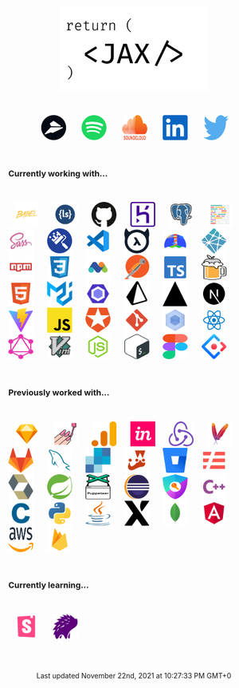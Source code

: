 <p align=center><img src="./assets/jax.svg" alt="Jackson Blankenship" width=300 /></p><br><p align=center>&nbsp; &nbsp; <a href="https://flylance.com/"><img src="./assets/flylance.svg" alt="flylance" width=50 height=50 /></a>&nbsp; &nbsp; &nbsp; &nbsp; <a href="https://open.spotify.com/user/1240355717?si=Vf0XhUsDRnGYHza5j5STIQ"><img src="./assets/spotify.svg" alt="spotify" width=50 height=50 /></a>&nbsp; &nbsp; &nbsp; &nbsp; <a href="https://soundcloud.com/jacksonblankenship"><img src="./assets/soundcloud.svg" alt="soundcloud" width=50 height=50 /></a>&nbsp; &nbsp; &nbsp; &nbsp; <a href="https://www.linkedin.com/in/jacksonblankenship/"><img src="./assets/linkedin.svg" alt="linkedin" width=50 height=50 /></a>&nbsp; &nbsp; &nbsp; &nbsp; <a href="https://twitter.com/env_jackson"><img src="./assets/twitter.svg" alt="twitter" width=50 height=50 /></a>&nbsp; &nbsp; </p><br><h3>Currently working with...</h3><br><p style="display: flex; flex-wrap: wrap;">&nbsp; &nbsp; <a href="https://babeljs.io/"><img src="./assets/babel.svg" alt="babel" width=50 height=50 /></a>&nbsp; &nbsp; &nbsp; &nbsp; <a href="http://lesscss.org/"><img src="./assets/less.svg" alt="less" width=50 height=50 /></a>&nbsp; &nbsp; &nbsp; &nbsp; <a href="https://github.com/"><img src="./assets/github.svg" alt="github" width=50 height=50 /></a>&nbsp; &nbsp; &nbsp; &nbsp; <a href="https://www.heroku.com/"><img src="./assets/heroku.svg" alt="heroku" width=50 height=50 /></a>&nbsp; &nbsp; &nbsp; &nbsp; <a href="https://www.postgresql.org/"><img src="./assets/postgresql.svg" alt="postgresql" width=50 height=50 /></a>&nbsp; &nbsp; &nbsp; &nbsp; <a href="https://prettier.io/"><img src="./assets/prettier.svg" alt="prettier" width=50 height=50 /></a>&nbsp; &nbsp; &nbsp; &nbsp; <a href="https://sass-lang.com/"><img src="./assets/sass.svg" alt="sass" width=50 height=50 /></a>&nbsp; &nbsp; &nbsp; &nbsp; <a href="https://www.whitesourcesoftware.com/free-developer-tools/renovate/"><img src="./assets/renovate.svg" alt="renovate" width=50 height=50 /></a>&nbsp; &nbsp; &nbsp; &nbsp; <a href="https://code.visualstudio.com/"><img src="./assets/vscode.svg" alt="vscode" width=50 height=50 /></a>&nbsp; &nbsp; &nbsp; &nbsp; <a href="https://hasura.io/"><img src="./assets/hasura.svg" alt="hasura" width=50 height=50 /></a>&nbsp; &nbsp; &nbsp; &nbsp; <a href="https://web.dev/"><img src="./assets/lighthouse.svg" alt="lighthouse" width=50 height=50 /></a>&nbsp; &nbsp; &nbsp; &nbsp; <a href="https://www.netlify.com/"><img src="./assets/netlify.svg" alt="netlify" width=50 height=50 /></a>&nbsp; &nbsp; &nbsp; &nbsp; <a href="https://www.npmjs.com/"><img src="./assets/npm.svg" alt="npm" width=50 height=50 /></a>&nbsp; &nbsp; &nbsp; &nbsp; <a href="https://en.wikipedia.org/wiki/CSS"><img src="./assets/css3.svg" alt="css3" width=50 height=50 /></a>&nbsp; &nbsp; &nbsp; &nbsp; <a href="https://matomo.org/"><img src="./assets/matomo.svg" alt="matomo" width=50 height=50 /></a>&nbsp; &nbsp; &nbsp; &nbsp; <a href="https://www.postman.com/"><img src="./assets/postman.svg" alt="postman" width=50 height=50 /></a>&nbsp; &nbsp; &nbsp; &nbsp; <a href="https://www.typescriptlang.org/"><img src="./assets/typescript.svg" alt="typescript" width=50 height=50 /></a>&nbsp; &nbsp; &nbsp; &nbsp; <a href="https://brew.sh/"><img src="./assets/homebrew.svg" alt="homebrew" width=50 height=50 /></a>&nbsp; &nbsp; &nbsp; &nbsp; <a href="https://en.wikipedia.org/wiki/HTML5"><img src="./assets/html5.svg" alt="html5" width=50 height=50 /></a>&nbsp; &nbsp; &nbsp; &nbsp; <a href="https://material-ui.com/"><img src="./assets/material-ui.svg" alt="material-ui" width=50 height=50 /></a>&nbsp; &nbsp; &nbsp; &nbsp; <a href="https://eslint.org/"><img src="./assets/eslint.svg" alt="eslint" width=50 height=50 /></a>&nbsp; &nbsp; &nbsp; &nbsp; <a href="https://www.prisma.io/"><img src="./assets/prisma.svg" alt="prisma" width=50 height=50 /></a>&nbsp; &nbsp; &nbsp; &nbsp; <a href="https://vercel.com/"><img src="./assets/vercel.svg" alt="vercel" width=50 height=50 /></a>&nbsp; &nbsp; &nbsp; &nbsp; <a href="https://nextjs.org/"><img src="./assets/next.svg" alt="next" width=50 height=50 /></a>&nbsp; &nbsp; &nbsp; &nbsp; <a href="https://vitejs.dev/"><img src="./assets/vite.svg" alt="vite" width=50 height=50 /></a>&nbsp; &nbsp; &nbsp; &nbsp; <a href="https://www.javascript.com/"><img src="./assets/javascript.svg" alt="javascript" width=50 height=50 /></a>&nbsp; &nbsp; &nbsp; &nbsp; <a href="https://auth0.com/"><img src="./assets/auth0.svg" alt="auth0" width=50 height=50 /></a>&nbsp; &nbsp; &nbsp; &nbsp; <a href="https://git-scm.com/"><img src="./assets/git.svg" alt="git" width=50 height=50 /></a>&nbsp; &nbsp; &nbsp; &nbsp; <a href="https://webpack.js.org/"><img src="./assets/webpack.svg" alt="webpack" width=50 height=50 /></a>&nbsp; &nbsp; &nbsp; &nbsp; <a href="https://reactjs.org/"><img src="./assets/reactts.svg" alt="reactts" width=50 height=50 /></a>&nbsp; &nbsp; &nbsp; &nbsp; <a href="https://graphql.org/"><img src="./assets/graphql.svg" alt="graphql" width=50 height=50 /></a>&nbsp; &nbsp; &nbsp; &nbsp; <a href="https://en.wikipedia.org/wiki/Vim_(text_editor)"><img src="./assets/vim.svg" alt="vim" width=50 height=50 /></a>&nbsp; &nbsp; &nbsp; &nbsp; <a href="https://nodejs.org/en/"><img src="./assets/node.svg" alt="node" width=50 height=50 /></a>&nbsp; &nbsp; &nbsp; &nbsp; <a href="https://en.wikipedia.org/wiki/Bash_(Unix_shell)"><img src="./assets/bash.svg" alt="bash" width=50 height=50 /></a>&nbsp; &nbsp; &nbsp; &nbsp; <a href="https://www.figma.com/"><img src="./assets/figma.svg" alt="figma" width=50 height=50 /></a>&nbsp; &nbsp; &nbsp; &nbsp; <a href="https://ant.design/"><img src="./assets/ant.svg" alt="ant" width=50 height=50 /></a>&nbsp; &nbsp; </p><br><h3>Previously worked with...</h3><br><p style="display: flex; flex-wrap: wrap;">&nbsp; &nbsp; <a href="https://www.sketch.com/"><img src="./assets/sketch.svg" alt="sketch" width=50 height=50 /></a>&nbsp; &nbsp; &nbsp; &nbsp; <a href="https://styled-components.com/"><img src="./assets/styled.svg" alt="styled" width=50 height=50 /></a>&nbsp; &nbsp; &nbsp; &nbsp; <a href="https://analytics.google.com/"><img src="./assets/analytics.svg" alt="analytics" width=50 height=50 /></a>&nbsp; &nbsp; &nbsp; &nbsp; <a href="https://www.invisionapp.com/"><img src="./assets/invision.svg" alt="invision" width=50 height=50 /></a>&nbsp; &nbsp; &nbsp; &nbsp; <a href="https://redux.js.org/"><img src="./assets/redux.svg" alt="redux" width=50 height=50 /></a>&nbsp; &nbsp; &nbsp; &nbsp; <a href="https://maven.apache.org/"><img src="./assets/maven.svg" alt="maven" width=50 height=50 /></a>&nbsp; &nbsp; &nbsp; &nbsp; <a href="https://about.gitlab.com/"><img src="./assets/gitlab.svg" alt="gitlab" width=50 height=50 /></a>&nbsp; &nbsp; &nbsp; &nbsp; <a href="https://www.mysql.com/"><img src="./assets/mysql.svg" alt="mysql" width=50 height=50 /></a>&nbsp; &nbsp; &nbsp; &nbsp; <a href="https://sendgrid.com/"><img src="./assets/sendgrid.svg" alt="sendgrid" width=50 height=50 /></a>&nbsp; &nbsp; &nbsp; &nbsp; <a href="https://jestjs.io/"><img src="./assets/jest.svg" alt="jest" width=50 height=50 /></a>&nbsp; &nbsp; &nbsp; &nbsp; <a href="https://bitbucket.org/product/"><img src="./assets/bitbucket.svg" alt="bitbucket" width=50 height=50 /></a>&nbsp; &nbsp; &nbsp; &nbsp; <a href="https://www.serverless.com/"><img src="./assets/serverless.svg" alt="serverless" width=50 height=50 /></a>&nbsp; &nbsp; &nbsp; &nbsp; <a href="https://hibernate.org/"><img src="./assets/hibernate.svg" alt="hibernate" width=50 height=50 /></a>&nbsp; &nbsp; &nbsp; &nbsp; <a href="https://spring.io/"><img src="./assets/spring.svg" alt="spring" width=50 height=50 /></a>&nbsp; &nbsp; &nbsp; &nbsp; <a href="https://pptr.dev/"><img src="./assets/puppeteer.svg" alt="puppeteer" width=50 height=50 /></a>&nbsp; &nbsp; &nbsp; &nbsp; <a href="https://www.eclipse.org/downloads/"><img src="./assets/eclipse.svg" alt="eclipse" width=50 height=50 /></a>&nbsp; &nbsp; &nbsp; &nbsp; <a href="https://next-auth.js.org/"><img src="./assets/next-auth.svg" alt="next-auth" width=50 height=50 /></a>&nbsp; &nbsp; &nbsp; &nbsp; <a href="https://en.wikipedia.org/wiki/C%2B%2B"><img src="./assets/cpp.svg" alt="cpp" width=50 height=50 /></a>&nbsp; &nbsp; &nbsp; &nbsp; <a href="https://en.wikipedia.org/wiki/C_(programming_language)"><img src="./assets/c.svg" alt="c" width=50 height=50 /></a>&nbsp; &nbsp; &nbsp; &nbsp; <a href="https://www.python.org/"><img src="./assets/python.svg" alt="python" width=50 height=50 /></a>&nbsp; &nbsp; &nbsp; &nbsp; <a href="https://en.wikipedia.org/wiki/Java_(programming_language)"><img src="./assets/java.svg" alt="java" width=50 height=50 /></a>&nbsp; &nbsp; &nbsp; &nbsp; <a href="https://xstate.js.org/docs/"><img src="./assets/xstate.svg" alt="xstate" width=50 height=50 /></a>&nbsp; &nbsp; &nbsp; &nbsp; <a href="https://www.mongodb.com/"><img src="./assets/mongo.svg" alt="mongo" width=50 height=50 /></a>&nbsp; &nbsp; &nbsp; &nbsp; <a href="https://angular.io/"><img src="./assets/angular.svg" alt="angular" width=50 height=50 /></a>&nbsp; &nbsp; &nbsp; &nbsp; <a href="https://aws.amazon.com/"><img src="./assets/aws.svg" alt="aws" width=50 height=50 /></a>&nbsp; &nbsp; &nbsp; &nbsp; <a href="https://firebase.google.com/"><img src="./assets/firebase.svg" alt="firebase" width=50 height=50 /></a>&nbsp; &nbsp; </p><br><h3>Currently learning...</h3><br><p style="display: flex; flex-wrap: wrap;">&nbsp; &nbsp; <a href="https://storybook.js.org/"><img src="./assets/storybook.svg" alt="storybook" width=50 height=50 /></a>&nbsp; &nbsp; &nbsp; &nbsp; <a href="https://percy.io/"><img src="./assets/percy.svg" alt="percy" width=50 height=50 /></a>&nbsp; &nbsp; </p><br><br><p align=center>Last updated November 22nd, 2021 at 10:27:33 PM GMT+0</p>